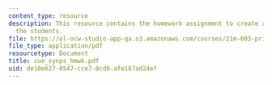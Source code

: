 ```yaml
---
content_type: resource
description: This resource contains the homework assignment to create a synopsis for
  the students.
file: https://ol-ocw-studio-app-qa.s3.amazonaws.com/courses/21m-603-principles-of-design-fall-2005/de10e6270547cce70cd0afe187ad24ef_cue_synps_hmwk.pdf
file_type: application/pdf
resourcetype: Document
title: cue_synps_hmwk.pdf
uid: de10e627-0547-cce7-0cd0-afe187ad24ef
---
```

